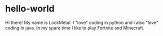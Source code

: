 # hello-world
 
 Hi there! My name is LockMetal. I "love" coding in python and i also "love" coding in java.
 In my spare time I like to play Fortnite and Minecraft.
